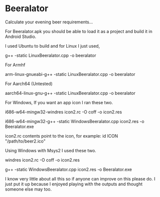 # Beeralator
Calculate your evening beer requirements...

For Beeralator.apk you should be able to load it as a project and build it in Android Studio.

I used Ubuntu to build and for Linux I just used,

 g++ -static LinuxBeeralator.cpp -o beeralator

For Armhf

 arm-linux-gnueabi-g++ -static LinuxBeeralator.cpp -o beeralator

For Aarch64 (Untested)

 aarch64-linux-gnu-g++ -static LinuxBeeralator.cpp -o beeralator

For Windows, If you want an app icon I ran these two.

 i686-w64-mingw32-windres icon2.rc -O coff -o icon2.res 

 i686-w64-mingw32-g++ -static WindowsBeeralator.cpp icon2.res -o Beeralator.exe

icon2.rc contents point to the icon, for example: id ICON "/path/to/beer2.ico" 
 
Using Windows with Msys2 I used these two.
 
 windres icon2.rc -O coff -o icon2.res 

 g++ -static WindowsBeeralator.cpp icon2.res -o Beeralator.exe 
 
I know very little about all this so if anyone can improve on this please do.
I just put it up because I enjoyed playing with the outputs and thought someone
else may too.





